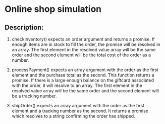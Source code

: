 # Online shop simulation

## Description:
1. checkInventory() expects an order argument and returns a promise. If enough items are in stock to fill the order, the promise will be resolved in an array. The first element in the resolved value array will be the same order and the second element will be the total cost of the order as a number.

2. processPayment() expects an array argument with the order as the first element and the purchase total as the second. This function returns a promise. If there is a large enough balance on the giftcard associated with the order, it will resolve to an array. The first element in the resolved value array will be the same order and the second element will be a tracking number.

3. shipOrder() expects an array argument with the order as the first element and a tracking number as the second. It returns a promise which resolves to a string confirming the order has shipped.
